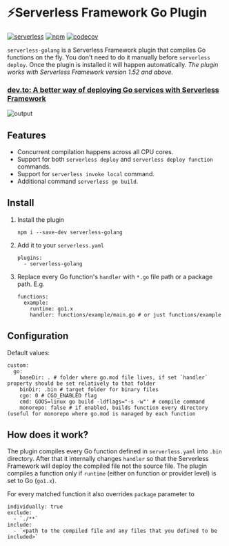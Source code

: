 # ⚡️Serverless Framework Go Plugin

[![serverless](http://public.serverless.com/badges/v3.svg)](http://www.serverless.com)
[![npm](https://img.shields.io/npm/v/serverless-golang)](https://www.npmjs.com/package/serverless-golang)
[![codecov](https://codecov.io/gh/openhoangnc/serverless-golang/branch/master/graph/badge.svg)](https://codecov.io/gh/openhoangnc/serverless-golang)

`serverless-golang` is a Serverless Framework plugin that compiles Go functions on the fly. You don't need to do it manually before `serverless deploy`. Once the plugin is installed it will happen automatically. _The plugin works with Serverless Framework version 1.52 and above._

### [dev.to: A better way of deploying Go services with Serverless Framework](https://dev.to/mthenw/a-better-way-of-deploying-go-services-with-serverless-framework-41c4)

![output](https://user-images.githubusercontent.com/455261/73918022-fb952e00-48c0-11ea-9120-a7f34ad1ae55.gif)

## Features

- Concurrent compilation happens across all CPU cores.
- Support for both `serverless deploy` and `serverless deploy function` commands.
- Support for `serverless invoke local` command.
- Additional command `serverless go build`.

## Install

1. Install the plugin

   ```
   npm i --save-dev serverless-golang
   ```

1. Add it to your `serverless.yaml`

   ```
   plugins:
     - serverless-golang
   ```

1. Replace every Go function's `handler` with `*.go` file path or a package path. E.g.

   ```
   functions:
     example:
       runtime: go1.x
       handler: functions/example/main.go # or just functions/example
   ```

## Configuration

Default values:

```
custom:
  go:
    baseDir: . # folder where go.mod file lives, if set `handler` property should be set relatively to that folder
    binDir: .bin # target folder for binary files
    cgo: 0 # CGO_ENABLED flag
    cmd: GOOS=linux go build -ldflags="-s -w"' # compile command
    monorepo: false # if enabled, builds function every directory (useful for monorepo where go.mod is managed by each function
```

## How does it work?

The plugin compiles every Go function defined in `serverless.yaml` into `.bin` directory. After that it internally changes `handler` so that the Serverless Framework will deploy the compiled file not the source file. The plugin compiles a function only if `runtime` (either on function or provider level) is set to Go (`go1.x`).

For every matched function it also overrides `package` parameter to

```
individually: true
exclude:
  - `./**`
include:
  - `<path to the compiled file and any files that you defined to be included>`
```
